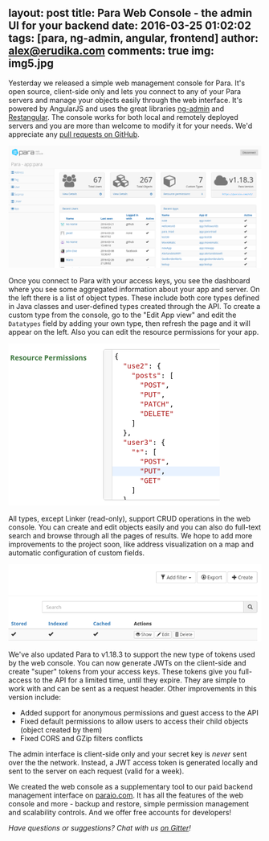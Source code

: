 layout: post
title: Para Web Console - the admin UI for your backend
date: 2016-03-25 01:02:02
tags: [para, ng-admin, angular, frontend]
author: alex@erudika.com
comments: true
img: img5.jpg
---


Yesterday we released a simple web management console for Para. It's open source, client-side only and lets you connect
to any of your Para servers and manage your objects easily through the web interface. It's powered by AngularJS and
uses the great libraries [ng-admin](https://github.com/marmelab/ng-admin) and [Restangular](https://github.com/mgonto/restangular).
The console works for both local and remotely deployed servers and you are more than welcome to modify it for your needs.
We'd appreciate any [pull requests on GitHub](https://github.com/erudika/para-admin-ui).

<!-- more -->

![](/assets/img/pwc1.png)

Once you connect to Para with your access keys, you see the dashboard where you see some aggregated information about
your app and server. On the left there is a list of object types. These include both core types defined in Java classes
and user-defined types created through the API. To create a custom type from the console, go to the "Edit App view"
and edit the `Datatypes` field by adding your own type, then refresh the page and it will appear on the left. Also
you can edit the resource permissions for your app.

![](/assets/img/pwc1_p1.png)

All types, except Linker (read-only), support CRUD operations in the web console. You can create and edit objects
easily and you can also do full-text search and browse through all the pages of results. We hope to add more
improvements to the project soon, like address visualization on a map and automatic configuration of custom fields.

![](/assets/img/pwc1_p2.png)

We've also updated Para to v1.18.3 to support the new type of tokens used by the web console. You can now generate
JWTs on the client-side and create "super" tokens from your access keys. These tokens give you full-access to the
API for a limited time, until they expire. They are simple to work with and can be sent as a request header.
Other improvements in this version include:

- Added support for anonymous permissions and guest access to the API
- Fixed default permissions to allow users to access their child objects (object created by them)
- Fixed CORS and GZip filters conflicts

The admin interface is client-side only and your secret key is *never* sent over the the network. Instead, a JWT
access token is generated locally and sent to the server on each request (valid for a week).

We created the web console as a supplementary tool to our paid backend management interface on [paraio.com](https://paraio.com).
It has all the features of the web console and more - backup and restore, simple permission management
and scalability controls. And we offer free accounts for developers!

*Have questions or suggestions? Chat with us [on Gitter](https://gitter.im/Erudika/para)!*

